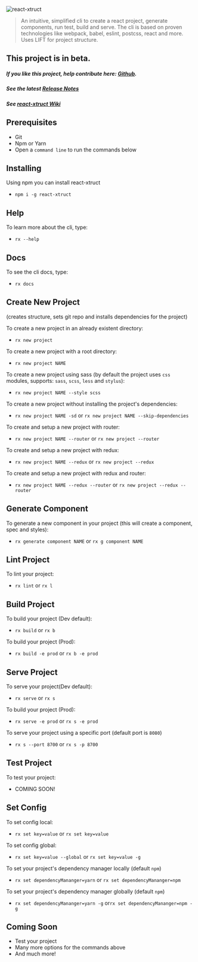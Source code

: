 ![react-xtruct](https://github.com/btinoco/react-xtruct/blob/master/images/react-xtruct-logo-small.png)
> An intuitive, simplified cli to create a react project, generate components, run test, build and serve.  The cli is based on proven technologies like webpack, babel, eslint, postcss, react and more. Uses LIFT for project structure.

## This project is in __beta__.

##### __If you like this project, help contribute here:  [Github](https://github.com/btinoco/react-xtruct)__.

##### See the latest [Release Notes](https://github.com/btinoco/react-xtruct/releases)

##### See [react-xtruct Wiki](https://github.com/btinoco/react-xtruct/wiki)

## Prerequisites
+ Git
+ Npm or Yarn
+ Open a `command line` to run the commands below

## Installing
Using npm you can install react-xtruct
+ `npm i -g react-xtruct`

## Help
To learn more about the cli, type:
+ `rx --help`

## Docs
To see the cli docs, type:
+ `rx docs`

## Create New Project
(creates structure, sets git repo and installs dependencies for the project)

To create a new project in an already existent directory:
+ `rx new project`

To create a new project with a root directory:
+ `rx new project NAME`

To create a new project using sass (by default the project uses `css` modules, supports: `sass`, `scss`, `less` and `stylus`):
+ `rx new project NAME --style scss`

To create a new project without installing the project's dependencies:
+ `rx new project NAME -sd` or `rx new project NAME --skip-dependencies`

To create and setup a new project with router:
+ `rx new project NAME --router` or `rx new project --router`

To create and setup a new project with redux:
+ `rx new project NAME --redux` or `rx new project --redux`

To create and setup a new project with redux and router:
+ `rx new project NAME --redux --router` or `rx new project --redux --router`

## Generate Component
To generate a new component in your project (this will create a component, spec and styles):
+ `rx generate component NAME` or `rx g component NAME`

## Lint Project
To lint your project:
+ `rx lint` or `rx l`

## Build Project
To build your project (Dev default):
+ `rx build` or `rx b`

To build your project (Prod):
+ `rx build -e prod` or `rx b -e prod`

## Serve Project
To serve your project(Dev default):
+ `rx serve` or `rx s`

To build your project (Prod):
+ `rx serve -e prod` or `rx s -e prod`

To serve your project using a specific port (default port is `8080`)
+ `rx s --port 8700` or `rx s -p 8700`

## Test Project
To test your project:
+ COMING SOON!

## Set Config
To set config local:
+ `rx set key=value` or `rx set key=value`

To set config global:
+ `rx set key=value --global` or `rx set key=value -g`

To set your project's dependency manager locally (default `npm`)
+ `rx set dependencyMananger=yarn` or `rx set dependencyMananger=npm`

To set your project's dependency manager globally (default `npm`)
+ `rx set dependencyMananger=yarn -g` or`rx set dependencyMananger=npm -g`

## Coming Soon
+ Test your project
+ Many more options for the commands above
+ And much more!
